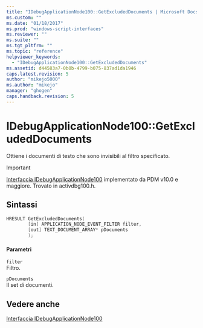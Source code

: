 ```yaml
---
title: "IDebugApplicationNode100::GetExcludedDocuments | Microsoft Docs"
ms.custom: ""
ms.date: "01/18/2017"
ms.prod: "windows-script-interfaces"
ms.reviewer: ""
ms.suite: ""
ms.tgt_pltfrm: ""
ms.topic: "reference"
helpviewer_keywords: 
  - "IDebugApplicationNode100::GetExcludedDocuments"
ms.assetid: d44583a7-0b0b-4799-b075-837ad1da1946
caps.latest.revision: 5
author: "mikejo5000"
ms.author: "mikejo"
manager: "ghogen"
caps.handback.revision: 5
---
```

# IDebugApplicationNode100::GetExcludedDocuments
Ottiene i documenti di testo che sono invisibili al filtro specificato.  
  
> [!IMPORTANT]
>  [Interfaccia IDebugApplicationNode100](../../winscript/reference/idebugapplicationnode100-interface.md) implementato da PDM v10.0 e maggiore.  Trovato in activdbg100.h.  
  
## Sintassi  
  
```cpp  
HRESULT GetExcludedDocuments(  
        [in] APPLICATION_NODE_EVENT_FILTER filter,  
        [out] TEXT_DOCUMENT_ARRAY* pDocuments  
        );  
```  
  
#### Parametri  
 `filter`  
 Filtro.  
  
 `pDocuments`  
 Il set di documenti.  
  
## Vedere anche  
 [Interfaccia IDebugApplicationNode100](../../winscript/reference/idebugapplicationnode100-interface.md)
